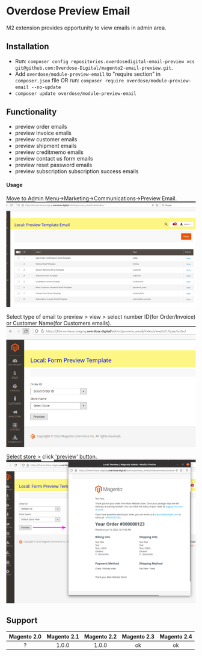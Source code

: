 # Overdose Preview Email

M2 extension provides opportunity to view emails in admin area.

## Installation
- Run: `composer config repositories.overdosedigital-email-preview vcs git@github.com:Overdose-Digital/magento2-email-preview.git`.
- Add `overdose/module-preview-email` to "require section" in `composer.json` file OR run: `composer require overdose/module-preview-email --no-update`
- `composer update overdose/module-preview-email`

## Functionality
- preview order emails
- preview invoice emails
- preview customer emails
- preview shipment emails
- preview creditmemo emails
- preview contact us form emails
- preview reset password emails
- preview subscription subscription success emails

#### Usage
Move to Admin Menu->Marketing->Communications->Preview Email.
![Grid](README/wiki_email-preview_grid.png)


Select type of email to preview > view > select number ID(for Order/Invoice) or Customer Name(for Customers emails).
![Options](README/wiki_email-preview_email-options.png)


Select store > click 'preview' button.
![View](README/wiki_email-preview_preview.png)

## Support
Magento 2.0 | Magento 2.1 | Magento 2.2 | Magento 2.3 | Magento 2.4
:---: | :---: | :---: | :---: | :---:
? | 1.0.0 | 1.0.0 | ok | ok
